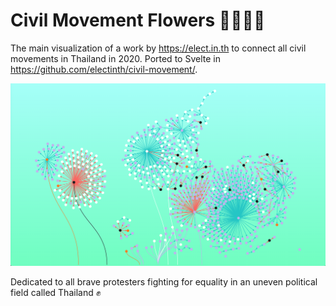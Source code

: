# Civil Movement Flowers 🌸🌺🌻🌼

The main visualization of a work by https://elect.in.th to connect all civil movements in Thailand in 2020. Ported to Svelte in  https://github.com/electinth/civil-movement/.

![Thumbnail](thumbnail.png)

Dedicated to all brave protesters fighting for equality in an uneven political field called Thailand ✊
